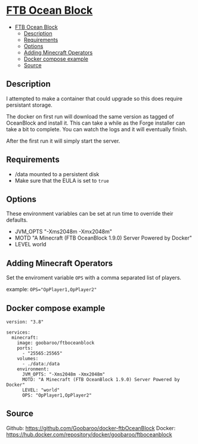 # [FTB Ocean Block](https://www.feed-the-beast.com/modpack/ftb_oceanblock)
<!-- MarkdownTOC autolink="true" indent="  " markdown_preview="github" -->

- [FTB Ocean Block](#ftb-ocean-block)
  - [Description](#description)
  - [Requirements](#requirements)
  - [Options](#options)
  - [Adding Minecraft Operators](#adding-minecraft-operators)
  - [Docker compose example](#docker-compose-example)
  - [Source](#source)

<!-- /MarkdownTOC -->

## Description

I attempted to make a container that could upgrade so this does require persistant storage.

The docker on first run will download the same version as tagged of OceanBlock and install it.  This can take a while as the Forge installer can take a bit to complete.  You can watch the logs and it will eventually finish.

After the first run it will simply start the server.

## Requirements

* /data mounted to a persistent disk
* Make sure that the EULA  is set to `true`

## Options

These environment variables can be set at run time to override their defaults.

* JVM_OPTS "-Xms2048m -Xmx2048m"
* MOTD "A Minecraft (FTB OceanBlock 1.9.0) Server Powered by Docker"
* LEVEL world

## Adding Minecraft Operators

Set the enviroment variable `OPS` with a comma separated list of players.

example:
`OPS="OpPlayer1,OpPlayer2"`

## Docker compose example
```
version: "3.8"

services:
  minecraft:
    image: goobaroo/ftboceanblock
    ports:
      - "25565:25565"
    volumes:
      - ./data:/data
    environment:
      JVM_OPTS: "-Xms2048m -Xmx2048m"
      MOTD: "A Minecraft (FTB OceanBlock 1.9.0) Server Powered by Docker"
      LEVEL: "world"
      OPS: "OpPlayer1,OpPlayer2"
```

## Source
Github: https://github.com/Goobaroo/docker-ftbOceanBlock
Docker: https://hub.docker.com/repository/docker/goobaroo/ftboceanblock